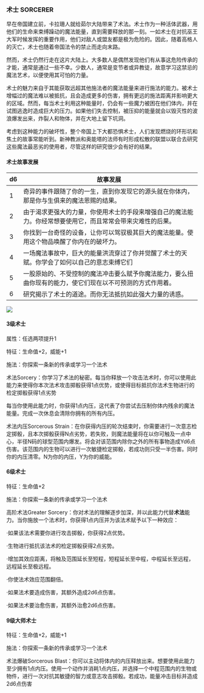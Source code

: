 ### 术士 SORCERER

早在帝国建立前，卡拉珊人就给茹尔大陆带来了术法。术士作为一种活体武器，用他们的生命来束缚躁动的魔法能量，直到需要释放的那一刻。一如术士在对抗巫王大军时候发挥的重要作用，他们对敌人或盟友都是极为危险的。因此，随着高格人的灭亡，术士也随着帝国法令的禁止而走向末路。

然而，术士仍然行走在这片大陆上。大多数人是偶然发现他们有从事这危险传承的才能，通常是通过一些不幸。少数人，通常是变节者或异教徒，故意学习这禁忌的魔法艺术，以便使用其可怕的力量。

术士的魅力来自于其能获取远超其他施法者的魔法能量来进行施法的能力。被术士增幅过的魔法难以被抵抗，且会造成更多的伤害，拥有更远的施法距离并影响更大的区域。然而，每当术士利用这种能量时，仍会有一些魔力被困在他们体内，并在试图逃逸时造成巨大的压力。如果他们失去控制，被压抑的能量就会以毁灭性的波浪爆发出来，炸裂人和物体，并在大地上留下坑洞。

考虑到这种能力的破坏性，整个帝国上下大都恐惧术士，人们发现燃烧的环形坑和焦土的故事常能听到。新神教派和奥能塔的法师有时形成松散的联盟以联合去研究这些魔法最恶劣的使用者，尽管这样的研究很少会有好的结果。

#### 术士故事发展

<table>
<thead>
<tr class="header">
<th>d6</th>
<th>故事发展</th>
</tr>
</thead>
<tbody>
<tr class="odd">
<td>1</td>
<td>奇异的事件跟随了你的一生，直到你发现它的源头就在你体内，那是你与生俱来的魔法恩赐的结果。</td>
</tr>
<tr class="even">
<td>2</td>
<td>由于渴求更强大的力量，你使用术士的手段来增强自己的魔法能力。你经常想要使用它，而且常常会带来灾难性的后果。</td>
</tr>
<tr class="odd">
<td>3</td>
<td>你找到一台奇怪的设备，让你可以驾驭极其巨大的魔法能量。使用这个物品唤醒了你内在的破坏力。</td>
</tr>
<tr class="even">
<td>4</td>
<td>一场魔法事故中，巨大的能量洪流穿过了你并觉醒了术士的天赋。你学会了如何以自己的意志束缚它们</td>
</tr>
<tr class="odd">
<td>5</td>
<td>一股原始的、不受控制的魔法冲击要么赋予你魔法能力，要么扭曲你现有的能力，使它们现在以不可预测的方式作用着。</td>
</tr>
<tr class="even">
<td>6</td>
<td>研究揭示了术士的道途。而你无法抵抗如此强大力量的诱惑。</td>
</tr>
</tbody>
</table>

![](https://sdlpic.oss-cn-beijing.aliyuncs.com/pic/sorcerer.jpg)

#### 3级术士

属性：任选两项提升1

特征：生命值+2，威能+1

施法：你探索一条新的传承或学习一个法术

术法Sorcery：你学习了术法的秘密。每当你释放一个攻击法术时，你可以使用此能力来使得你本次法术攻击掷骰获得1点优势，或使得目标抵抗你法术生物进行的检定掷骰获得1点劣势

每当你使用此能力时，你获得1点内压，这代表了你尝试去压制你体内残余的魔法能量。完成一次休息会清除你拥有的所有内压。

术法内压Sorcerous
Strain：在你获得内压的轮次结束时，你需要进行一次意志检定掷骰，且本次掷骰获得N点劣势，若失败，则魔法能量将在以你可触及一点中心，半径N码的球型范围内爆发。将会对该范围内除你之外的所有事物造成Yd6点伤害。该范围内的生物可以进行一次敏捷检定掷骰，若成功则只受一半伤害。同时你的内压清零。N为你的内压，Y为你的威能。

#### 6级术士

特征：生命值+2

施法：你探索一条新的传承或学习一个法术

高阶术法Greater
Sorcery：你对术法的理解逐步加深，并以此能力代替**术法**能力。当你施放一个法术时，你获得1点内压并为该法术赋予以下一种效应：

·如果该法术需要你进行攻击掷骰，你获得2点优势。

·生物进行抵抗该法术的检定掷骰获得2点劣势。

·增加其效应距离，将触及范围延长至短程，短程延长至中程，中程延长至远程，远程延长至极远程。

·你使法术效应范围翻倍。

·如果法术要造成伤害，其额外造成2d6点伤害。

·如果法术要治愈伤害，其额外治愈2d6点伤害。

#### 9级大师术士

特征：生命值+2，威能+1

施法：你探索一条新的传承或学习一个法术

术法爆破Sorcerous
Blast：你可以主动将体内的内压释放出来。想要使用此能力至少拥有1点内压。使用一个动作并消耗1点内压，并选择一个中程范围内的生物或物件，进行一次对抗其敏捷的智力或意志攻击掷骰。若成功，能量冲击目标并造成2d6点伤害
